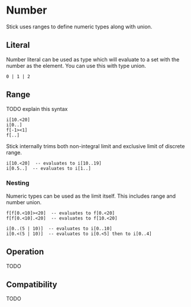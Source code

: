 # Number

Stick uses ranges to define numeric types along with union.

## Literal

Number literal can be used as type which will evaluate to a set with the number as the element. You can use this with type union.

```stick
0 | 1 | 2
```

## Range

TODO explain this syntax

```stick
i[10.<20]
i[0..]
f[-1><1]
f[..]
```

Stick internally trims both non-integral limit and exclusive limit of discrete range.

```stick
i[10.<20]  -- evaluates to i[10..19]
i[0.5..]  -- evaluates to i[1..]
```

### Nesting

Numeric types can be used as the limit itself. This includes range and number union.

```stick
f[f[0.<10]><20]  -- evaluates to f[0.<20]
f[f[0.<10].<20]  -- evaluates to f[10.<20]

i[0..(5 | 10)]  -- evaluates to i[0..10]
i[0.<(5 | 10)]  -- evaluates to i[0.<5] then to i[0..4]
```

## Operation

TODO

## Compatibility

TODO
